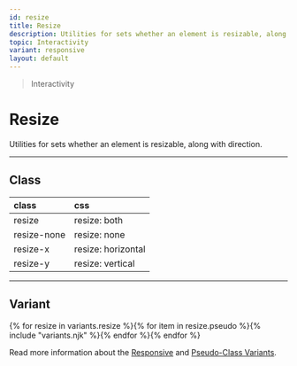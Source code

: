 ```yaml
---
id: resize
title: Resize
description: Utilities for sets whether an element is resizable, along with direction.
topic: Interactivity
variant: responsive
layout: default
---
```


> Interactivity

# Resize

Utilities for sets whether an element is resizable, along with direction.

---

## Class

| <span class="px-3 py-1 text-white (dark)text-charcoal-100 bg-gray-700 (dark)bg-gray-600 rounded-full">class</span> | <span class="px-3 py-1 text-white (dark)text-charcoal-100 bg-gray-700 (dark)bg-gray-600 rounded-full">css</span> |
|:--|:--|
| resize | resize: both |
| resize-none | resize: none |
| resize-x | resize: horizontal |
| resize-y | resize: vertical |

---

## Variant

<y class="flex flex-gap-2 flex-wrap justify-start items-center">{% for resize in variants.resize %}{% for item in resize.pseudo %}{% include "variants.njk" %}{% endfor %}{% endfor %}</y>

Read more information about the [Responsive](/responsive) and [Pseudo-Class Variants](/pseudo-class-variants/).

